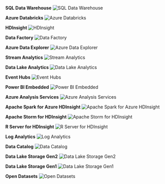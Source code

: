 ﻿**SQL Data Warehouse**
![SQL Data Warehouse](https://dinowang.github.io/azure-services-icon/Artifacts/Analytics/SQL+Data+Warehouse.svg)

**Azure Databricks**
![Azure Databricks](https://dinowang.github.io/azure-services-icon/Artifacts/Analytics/Azure+Databricks.svg)

**HDInsight**
![HDInsight](https://dinowang.github.io/azure-services-icon/Artifacts/Analytics/HDInsight.svg)

**Data Factory**
![Data Factory](https://dinowang.github.io/azure-services-icon/Artifacts/Analytics/Data+Factory.svg)

**Azure Data Explorer**
![Azure Data Explorer](https://dinowang.github.io/azure-services-icon/Artifacts/Analytics/Azure+Data+Explorer.svg)

**Stream Analytics**
![Stream Analytics](https://dinowang.github.io/azure-services-icon/Artifacts/Analytics/Stream+Analytics.svg)

**Data Lake Analytics**
![Data Lake Analytics](https://dinowang.github.io/azure-services-icon/Artifacts/Analytics/Data+Lake+Analytics.svg)

**Event Hubs**
![Event Hubs](https://dinowang.github.io/azure-services-icon/Artifacts/Analytics/Event+Hubs.svg)

**Power BI Embedded**
![Power BI Embedded](https://dinowang.github.io/azure-services-icon/Artifacts/Analytics/Power+BI+Embedded.svg)

**Azure Analysis Services**
![Azure Analysis Services](https://dinowang.github.io/azure-services-icon/Artifacts/Analytics/Azure+Analysis+Services.svg)

**Apache Spark for Azure HDInsight**
![Apache Spark for Azure HDInsight](https://dinowang.github.io/azure-services-icon/Artifacts/Analytics/Apache+Spark+for+Azure+HDInsight.svg)

**Apache Storm for HDInsight**
![Apache Storm for HDInsight](https://dinowang.github.io/azure-services-icon/Artifacts/Analytics/Apache+Storm+for+HDInsight.svg)

**R Server for HDInsight**
![R Server for HDInsight](https://dinowang.github.io/azure-services-icon/Artifacts/Analytics/R+Server+for+HDInsight.svg)

**Log Analytics**
![Log Analytics](https://dinowang.github.io/azure-services-icon/Artifacts/Analytics/Log+Analytics.svg)

**Data Catalog**
![Data Catalog](https://dinowang.github.io/azure-services-icon/Artifacts/Analytics/Data+Catalog.svg)

**Data Lake Storage Gen2**
![Data Lake Storage Gen2](https://dinowang.github.io/azure-services-icon/Artifacts/Analytics/Data+Lake+Storage+Gen2.svg)

**Data Lake Storage Gen1**
![Data Lake Storage Gen1](https://dinowang.github.io/azure-services-icon/Artifacts/Analytics/Data+Lake+Storage+Gen1.svg)

**Open Datasets**
![Open Datasets](https://dinowang.github.io/azure-services-icon/Artifacts/Analytics/Open+Datasets.svg)


